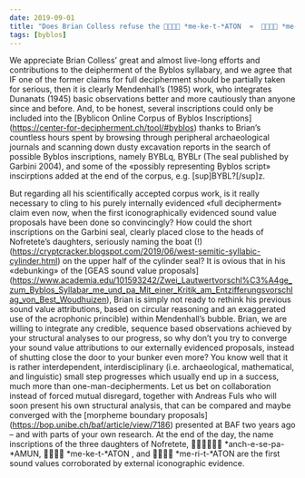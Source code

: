 ```yaml
---
date: 2019-09-01
title: "Does Brian Colless refuse the  *me-ke-t-*ATON  ≈   *me-ri-t-*ATON proposal?"
tags: [byblos]
---
```

We appreciate Brian Colless’ great and almost live-long efforts and contributions to the deipherment of the Byblos syllabary, and we agree that IF one of the former claims for full decipherment should be partially taken for serious, then it is clearly Mendenhall’s (1985) work, who integrates Dunanats (1945) basic observations better and more cautiously than anyone since and before. 
And, to be honest, several inscriptions could only be included into the [Byblicon Online Corpus of Byblos Inscriptions] (https://center-for-decipherment.ch/tool/#byblos) thanks to Brian’s countless hours spent by browsing through peripheral archaeological journals and scanning down dusty excavation reports in the search of possible Byblos inscriptions, namely BYBLq, BYBLr (The seal published by Garbini 2004), and some of the «possibly representing Byblos script» inscirptions added at the end of the corpus, e.g. [sup]BYBL?[/sup]z. 

But regarding all his scientifically accepted corpus work, is it really necessary to cling to his purely internally evidenced «full decipherment» claim even now, when the first iconographically evidenced sound value proposals have been done so convincingly? How could the short inscriptions on the Garbini seal, clearly placed close to the heads of Nofretete’s daughters, seriously naming the boat (!) (https://cryptcracker.blogspot.com/2019/06/west-semitic-syllabic-cylinder.html) on the upper half of the cylinder seal? It is ovious that in his «debunking» of the [GEAS sound value proposals] (https://www.academia.edu/101593242/Zwei_Lautwertvorschl%C3%A4ge_zum_Byblos_Syllabar_me_und_pa_Mit_einer_Kritik_am_Entzifferungsvorschlag_von_Best_Woudhuizen), Brian is simply not ready to rethink his previous sound value attributions, based on circular reasoning and an exaggerated use of the acrophonic princible) within Mendenhall’s bubble. Brian, we are willing to integrate any credible, sequence based observations achieved by your structural analyses to our progress, so why don’t you try to converge your sound value attributions to our externally evidenced proposals, instead of shutting close the door to your bunker even more? You know well that it is rather interdependent, interdisciplinary (i.e. archaeological, mathematical, and linguistic) small step progresses which usually end up in a success, much more than one-man-decipherments. Let us bet on collaboration instead of forced mutual disregard, together with Andreas Fuls who will soon present his own structural analysis, that can be compared and maybe converged with the [morpheme boundary proposals] (https://bop.unibe.ch/baf/article/view/7186) presented at BAF two years ago – and with parts of your own research. At the end of the day, the name inscriptions of the three daughters of Nofretete,  *anch-e-se-pa-*AMUN,  *me-ke-t-*ATON , and   *me-ri-t-*ATON are the first sound values corroborated by external iconographic evidence.
